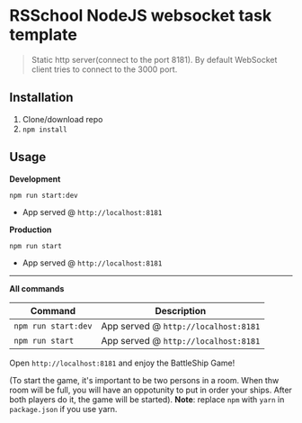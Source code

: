 # RSSchool NodeJS websocket task template
> Static http server(connect to the port 8181). 
> By default WebSocket client tries to connect to the 3000 port.

## Installation
1. Clone/download repo
2. `npm install`

## Usage
**Development**

`npm run start:dev`

* App served @ `http://localhost:8181`

**Production**

`npm run start`

* App served @ `http://localhost:8181`

---

**All commands**

Command | Description
--- | ---
`npm run start:dev` | App served @ `http://localhost:8181` 
`npm run start` | App served @ `http://localhost:8181`

Open `http://localhost:8181` and enjoy the BattleShip Game!

(To start the game, it's important to be two persons in a room. When thw room will be full, you will have an oppotunity to put in order your ships. After both players do it, the game will be started).
**Note**: replace `npm` with `yarn` in `package.json` if you use yarn.
